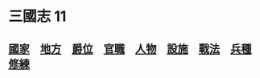 # 三國志 11
## [國家](https://reganlu007.github.io/三國志11國家列表)　[地方](https://reganlu007.github.io/三國志11地方列表)　[爵位](https://reganlu007.github.io/三國志11爵位列表)　[官職](https://reganlu007.github.io/三國志11官職列表)　[人物](https://reganlu007.github.io/三國志11人物列表)　[設施](https://reganlu007.github.io/三國志11設施列表)　[戰法](https://reganlu007.github.io/三國志11戰法列表)　[兵種](https://reganlu007.github.io/三國志11兵種列表)　[修練](https://reganlu007.github.io/三國志11修練列表)
